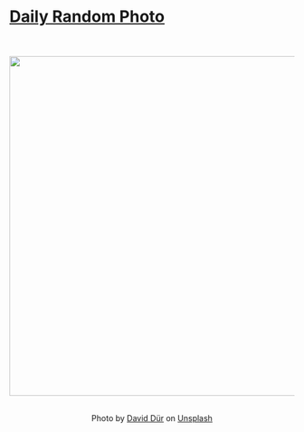 # [Daily Random Photo](https://www.dailyrandomphoto.com/)

<div align="center">
  <br>
  <br>
  <a href="https://www.dailyrandomphoto.com/p/2025/2025-02-16/"><img src="https://images.unsplash.com/photo-1736829391323-a302d2737210?crop=entropy&cs=tinysrgb&fit=max&fm=jpg&ixid=M3w3NzUwOHwwfDF8cmFuZG9tfHx8fHx8fHx8MTczOTY2NjYzMnw&ixlib=rb-4.0.3&q=80&w=1080" width="600px"></a>
  <br>
  <br>
  <p class="has-text-grey">Photo by <a href="https://unsplash.com/@healthheld?utm_source=Daily%20Random%20Photo&amp;utm_medium=referral" target="_blank" rel="noopener noreferrer">David Dür</a> on <a href="https://unsplash.com/photos/a-sunset-with-palm-trees-and-the-ocean-in-the-background-M5JJ5n78PqA?utm_source=Daily%20Random%20Photo&amp;utm_medium=referral" target="_blank" rel="noopener noreferrer">Unsplash</a></p>
</div>
